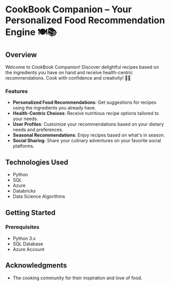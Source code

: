 # CookBook Companion – Your Personalized Food Recommendation Engine 🍽️📚

## Overview

Welcome to CookBook Companion! Discover delightful recipes based on the ingredients you have on hand and receive health-centric recommendations. Cook with confidence and creativity! 🍳🧁

### Features

- **Personalized Food Recommendations**: Get suggestions for recipes using the ingredients you already have.
- **Health-Centric Choices**: Receive nutritious recipe options tailored to your needs.
- **User Profiles**: Customize your recommendations based on your dietary needs and preferences.
- **Seasonal Recommendations**: Enjoy recipes based on what's in season.
- **Social Sharing**: Share your culinary adventures on your favorite social platforms.

## Technologies Used

- Python
- SQL
- Azure
- Databricks
- Data Science Algorithms

## Getting Started

### Prerequisites

- Python 3.x
- SQL Database
- Azure Account

## Acknowledgments

- The cooking community for their inspiration and love of food.
